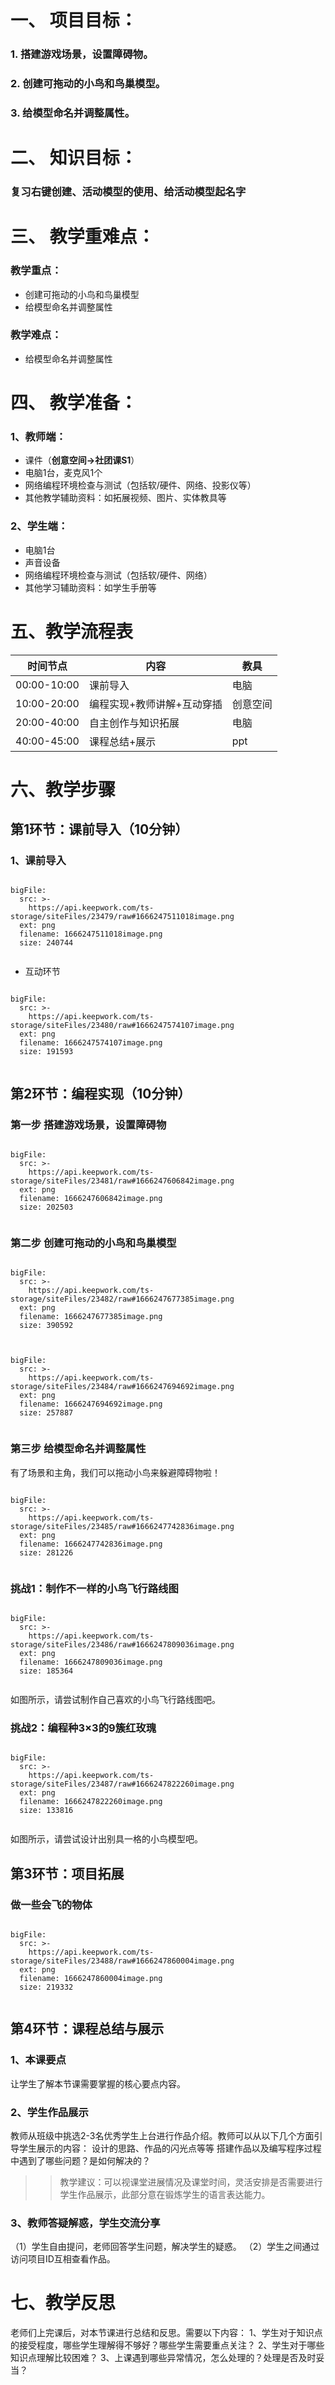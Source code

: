 


# 一、	项目目标：
### 1. 搭建游戏场景，设置障碍物。
### 2. 创建可拖动的小鸟和鸟巢模型。
### 3. 给模型命名并调整属性。


# 二、	知识目标：

### 复习右键创建、活动模型的使用、给活动模型起名字



# 三、	教学重难点：

### 教学重点：
* 创建可拖动的小鸟和鸟巢模型
* 给模型命名并调整属性

### 教学难点：

* 给模型命名并调整属性


# 四、	教学准备：
### 1、教师端：
* 课件（**创意空间→社团课S1**）
* 电脑1台，麦克风1个
* 网络编程环境检查与测试（包括软/硬件、网络、投影仪等）
* 其他教学辅助资料：如拓展视频、图片、实体教具等

### 2、学生端：
* 电脑1台	
* 声音设备
* 网络编程环境检查与测试（包括软/硬件、网络）
* 其他学习辅助资料：如学生手册等



# 五、教学流程表

|  时间节点   | 内容  | 教具  |
|  --------  | --------  | --------  |
| 00:00-10:00  | 课前导入 | 电脑 |
| 10:00-20:00  | 编程实现+教师讲解+互动穿插 | 创意空间 |
| 20:00-40:00  | 自主创作与知识拓展 | 电脑 |
| 40:00-45:00  | 课程总结+展示 | ppt |



# 六、教学步骤

## 第1环节：课前导入（10分钟）

### 1、课前导入
 
 
 
 
```@BigFile

bigFile:
  src: >-
    https://api.keepwork.com/ts-storage/siteFiles/23479/raw#1666247511018image.png
  ext: png
  filename: 1666247511018image.png
  size: 240744
          
```


  
 * 互动环节
 
 
```@BigFile

bigFile:
  src: >-
    https://api.keepwork.com/ts-storage/siteFiles/23480/raw#1666247574107image.png
  ext: png
  filename: 1666247574107image.png
  size: 191593
          
```




## 第2环节：编程实现（10分钟）

### 第一步 搭建游戏场景，设置障碍物

 
 
```@BigFile

bigFile:
  src: >-
    https://api.keepwork.com/ts-storage/siteFiles/23481/raw#1666247606842image.png
  ext: png
  filename: 1666247606842image.png
  size: 202503
          
```



### 第二步 创建可拖动的小鸟和鸟巢模型
  
 
 
```@BigFile

bigFile:
  src: >-
    https://api.keepwork.com/ts-storage/siteFiles/23482/raw#1666247677385image.png
  ext: png
  filename: 1666247677385image.png
  size: 390592
          
```

```@BigFile

bigFile:
  src: >-
    https://api.keepwork.com/ts-storage/siteFiles/23484/raw#1666247694692image.png
  ext: png
  filename: 1666247694692image.png
  size: 257887
          
```


### 第三步 给模型命名并调整属性

有了场景和主角，我们可以拖动小鸟来躲避障碍物啦！
 
 
```@BigFile

bigFile:
  src: >-
    https://api.keepwork.com/ts-storage/siteFiles/23485/raw#1666247742836image.png
  ext: png
  filename: 1666247742836image.png
  size: 281226
          
```


### 挑战1：制作不一样的小鸟飞行路线图
 
 
 
```@BigFile

bigFile:
  src: >-
    https://api.keepwork.com/ts-storage/siteFiles/23486/raw#1666247809036image.png
  ext: png
  filename: 1666247809036image.png
  size: 185364
          
```



 
如图所示，请尝试制作自己喜欢的小鸟飞行路线图吧。




### 挑战2：编程种3×3的9簇红玫瑰
 
 
```@BigFile

bigFile:
  src: >-
    https://api.keepwork.com/ts-storage/siteFiles/23487/raw#1666247822260image.png
  ext: png
  filename: 1666247822260image.png
  size: 133816
          
```



如图所示，请尝试设计出别具一格的小鸟模型吧。




## 第3环节：项目拓展

### 做一些会飞的物体

 
 
```@BigFile

bigFile:
  src: >-
    https://api.keepwork.com/ts-storage/siteFiles/23488/raw#1666247860004image.png
  ext: png
  filename: 1666247860004image.png
  size: 219332
          
```



## 第4环节：课程总结与展示

### 1、本课要点
   让学生了解本节课需要掌握的核心要点内容。

 

### 2、学生作品展示
教师从班级中挑选2-3名优秀学生上台进行作品介绍。教师可以从以下几个方面引导学生展示的内容：
设计的思路、作品的闪光点等等
搭建作品以及编写程序过程中遇到了哪些问题？是如何解决的？

>> 教学建议：可以视课堂进展情况及课堂时间，灵活安排是否需要进行学生作品展示，此部分意在锻炼学生的语言表达能力。

### 3、教师答疑解惑，学生交流分享
（1）学生自由提问，老师回答学生问题，解决学生的疑惑。
（2）学生之间通过访问项目ID互相查看作品。



# 七、教学反思
老师们上完课后，对本节课进行总结和反思。需要以下内容：
1、学生对于知识点的接受程度，哪些学生理解得不够好？哪些学生需要重点关注？
2、学生对于哪些知识点理解比较困难？
3、上课遇到哪些异常情况，怎么处理的？处理是否及时妥当？










